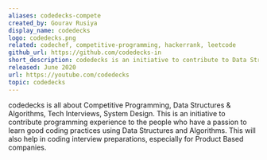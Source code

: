 ```yaml
---
aliases: codedecks-compete
created_by: Gourav Rusiya
display_name: codedecks
logo: codedecks.png
related: codechef, competitive-programming, hackerrank, leetcode
github_url: https://github.com/codedecks-in
short_description: codedecks is an initiative to contribute to Data Structures & Algorithms, Tech Interviews, System Design & CP.
released: June 2020
url: https://youtube.com/codedecks
topic: codedecks
---
```

codedecks is all about Competitive Programming, Data Structures & Algorithms, Tech Interviews, System Design. This is an initiative to contribute programming experience to the people who have a passion to learn good coding practices using Data Structures and Algorithms. This will also help in coding interview preparations, especially for Product Based companies.

